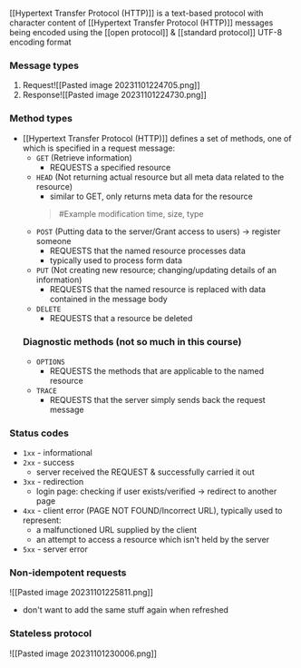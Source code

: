 [[Hypertext Transfer Protocol (HTTP)]] is a text-based protocol with character content of [[Hypertext Transfer Protocol (HTTP)]] messages being encoded using the [[open protocol]] & [[standard protocol]] UTF-8 encoding format

### Message types
1. Request![[Pasted image 20231101224705.png]]
2. Response![[Pasted image 20231101224730.png]]

### Method types
- [[Hypertext Transfer Protocol (HTTP)]] defines a set of methods, one of which is specified in a request message:
	- `GET` (Retrieve information)
		- REQUESTS a specified resource
	- `HEAD` (Not returning actual resource but all meta data related to the resource)
		- similar to GET, only returns meta data for the resource
		> #Example 
		> 		modification time, size, type
	- `POST` (Putting data to the server/Grant access to users) $\rightarrow$ register someone
		- REQUESTS that the named resource processes data
		- typically used to process form data
	- `PUT` (Not creating new resource; changing/updating details of an information)
		- REQUESTS that the named resource is replaced with data contained in the message body
	- `DELETE`
		- REQUESTS that a resource be deleted
	### **Diagnostic methods** (not so much in this course)
	- `OPTIONS`
		- REQUESTS the methods that are applicable to the named resource
	- `TRACE`
		- REQUESTS that the server simply sends back the request message

### Status codes
- `1xx` - informational
- `2xx` - success
	- server received the REQUEST & successfully carried it out
- `3xx` - redirection
	- login page: checking if user exists/verified $\rightarrow$ redirect to another page
- `4xx` - client error (PAGE NOT FOUND/Incorrect URL), typically used to represent:
	- a malfunctioned URL supplied by the client
	- an attempt to access a resource which isn't held by the server
- `5xx` - server error

### Non-idempotent requests
![[Pasted image 20231101225811.png]]
- don't want to add the same stuff again when refreshed
### Stateless protocol
![[Pasted image 20231101230006.png]]
